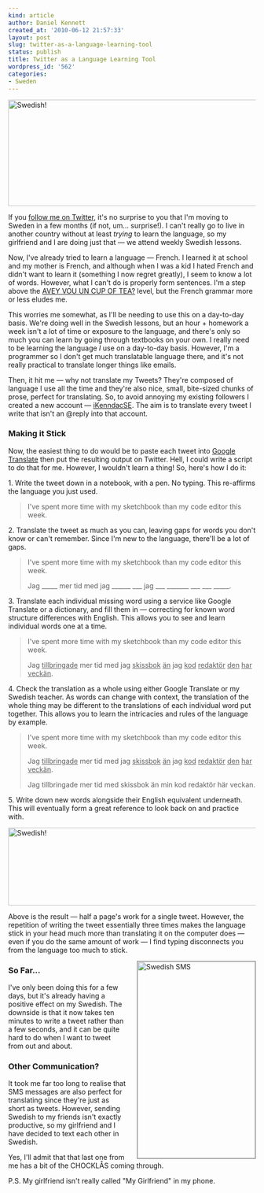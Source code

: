 ```yaml
---
kind: article
author: Daniel Kennett
created_at: '2010-06-12 21:57:33'
layout: post
slug: twitter-as-a-language-learning-tool
status: publish
title: Twitter as a Language Learning Tool
wordpress_id: '562'
categories:
- Sweden
---
```

<p><img style="display: block; margin-left: auto; margin-right: auto;" src="http://ikennd.ac/pictures/for_posts/2010/06/swedish_twitter_header_2.jpg" border="0" alt="Swedish!" width="540" height="216" /></p>
<p>If you <a href="https://twitter.com/iKenndac">follow me on Twitter</a>, it's no surprise to you that I'm moving to Sweden in a few months (if not, um… surprise!). I can't really go to live in another country without at least <em>trying</em> to learn the language, so my girlfriend and I are doing just that — we attend weekly Swedish lessons.</p>
<p>Now, I've already tried to learn a language — French. I learned it at school and my mother is French, and although when I was a kid I hated French and didn't want to learn it (something I now regret greatly), I seem to know a lot of words. However, what I can't do is properly form sentences. I'm a step above the <a href="http://translate.google.com/#fr|en|Avez-vous%20un%20tasse%20de%20thé%3F">AVEY VOU UN CUP OF TEA?</a> level, but the French grammar more or less eludes me.</p>
<p>This worries me somewhat, as I'll be needing to use this on a day-to-day basis. We're doing well in the Swedish lessons, but an hour + homework a week isn't a lot of time or exposure to the language, and there's only so much you can learn by going through textbooks on your own. I really need to be learning the language <em>I</em> use on a day-to-day basis. However, I'm a programmer so I don't get much translatable language there, and it's not really practical to translate longer things like emails.</p>
<p>Then, it hit me — why not translate my Tweets? They're composed of language I use all the time and they're also nice, small, bite-sized chunks of prose, perfect for translating. So, to avoid annoying my existing followers I created a new account — <a href="http://twitter.com/iKenndacSE">iKenndacSE</a>. The aim is to translate every tweet I write that isn't an @reply into that account.</p>
<h3>Making it Stick</h3>
<p>Now, the easiest thing to do would be to paste each tweet into <a href="http://translate.google.com/#sv|en|Jag%20kan%20talar%20Svenska!">Google Translate</a> then put the resulting output on Twitter. Hell, I could write a script to do that for me. However, I wouldn't learn a thing! So, here's how I do it:</p>
<p>1. Write the tweet down in a notebook, with a pen. No typing. This re-affirms the language you just used.</p>
<blockquote>
<p>I've spent more time with my sketchbook than my code editor this week.</p>
</blockquote>
<p>2. Translate the tweet as much as you can, leaving gaps for words you don't know or can't remember. Since I'm new to the language, there'll be a lot of gaps.</p>
<blockquote>
<p>I've spent more time with my sketchbook than my code editor this week.</p>
<p>Jag _____ mer tid med jag ______ ___ jag ___ _______ ___ ___ _____.</p>
</blockquote>
<p>3. Translate each individual missing word using a service like Google Translate or a dictionary, and fill them in — correcting for known word structure differences with English. This allows you to see and learn individual words one at a time.</p>
<blockquote>I've spent more time with my sketchbook than my code editor this week.
<p>Jag <span style="text-decoration: underline;">tillbringade</span> mer tid med jag <span style="text-decoration: underline;">skissbok</span> <span style="text-decoration: underline;">än</span> jag <span style="text-decoration: underline;">kod</span> <span style="text-decoration: underline;">redaktör</span> <span style="text-decoration: underline;">den</span> <span style="text-decoration: underline;">har</span> <span style="text-decoration: underline;">veckän</span>.</p>
</blockquote>
<p>4. Check the translation as a whole using either Google Translate or my Swedish teacher. As words can change with context, the translation of the whole thing may be different to the translations of each individual word put together. This allows you to learn the intricacies and rules of the language by example.</p>
<blockquote>
<p>I've spent more time with my sketchbook than my code editor this week.</p>
<p>Jag <span style="text-decoration: underline;">tillbringade</span> mer tid med jag <span style="text-decoration: underline;">skissbok</span> <span style="text-decoration: underline;">än</span> jag <span style="text-decoration: underline;">kod</span> <span style="text-decoration: underline;">redaktör</span> <span style="text-decoration: underline;">den</span> <span style="text-decoration: underline;">har</span> <span style="text-decoration: underline;">veckän</span>.</p>
<p>Jag tillbringade mer tid med skissbok än min kod redaktör här veckan.</p>
</blockquote>
<p>5. Write down new words alongside their English equivalent underneath. This will eventually form a great reference to look back on and practice with.</p>
<p><img style="display: block; margin-left: auto; margin-right: auto;" src="http://ikennd.ac/pictures/for_posts/2010/06/swedish_twitter_header.jpg" border="0" alt="Swedish!" width="540" height="158" /></p>
<p>Above is the result — half a page's work for a single tweet. However, the repetition of writing the tweet essentially three times makes the language stick in your head much more than translating it on the computer does — even if you do the same amount of work — I find typing disconnects you from the language too much to stick.</p>
<p><img style="float: right; margin-left:20px; border: 1px solid gray;" src="http://ikennd.ac/pictures/for_posts/2010/06/swedish-sms.png" border="0" alt="Swedish SMS" width="240" height="400" /></p>
<h3>So Far...</h3>
<p>I've only been doing this for a few days, but it's already having a positive effect on my Swedish. The downside is that it now takes ten minutes to write a tweet rather than a few seconds, and it can be quite hard to do when I want to tweet from out and about.</p>
<h3>Other Communication?</h3>
<p>It took me far too long to realise that SMS messages are also perfect for translating since they're just as short as tweets. However, sending Swedish to my friends isn't exactly productive, so my girlfriend and I have decided to text each other in Swedish.</p>
<p>Yes, I'll admit that that last one from me has a bit of the CHOCKLÅS coming through.</p>
<p>P.S. My girlfriend isn't really called "My Girlfriend" in my phone.</p>